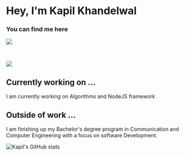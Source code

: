# Hey, I'm Kapil Khandelwal

### You can find me here

<a href="https://www.linkedin.com/in/thekapilkhandelwal/">
  <img src="https://img.shields.io/badge/LinkedIn-0077B5?style=for-the-badge&logo=linkedin&logoColor=white"/>
</a> <pre>   </pre>
<a href="https://twitter.com/kapilkhndelwal">
  <img src="https://img.shields.io/twitter/follow/kapilkhndelwal?style=social"/>
</a>

## Currently working on ...
I am currently working on Algorithms and NodeJS framework

## Outside of work ...

I am finishing up my Bachelor's degree program in
Communication and Computer Engineering with a focus on software Development. 


![Kapil's GitHub stats](https://github-readme-stats.vercel.app/api?username=thekapilkhandelwal&theme=tokyonight&show_icons=true)
